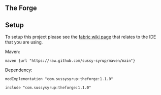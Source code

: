 ## The Forge

## Setup

To setup this project please see the [fabric wiki page](https://fabricmc.net/wiki/tutorial:setup) that relates to the IDE that you are using.

Maven:
```
maven {url "https://raw.github.com/sussy-syrup/maven/main"}
```
Dependency:
```
modImplementation "com.sussysyrup:theforge:1.1.0"

include "com.sussysyrup:theforge:1.1.0"
```
